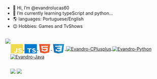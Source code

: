

- 👋 Hi, I’m @evandrolucas60
- 🌱 I’m currently learning typeScript and python...
- 🌎 languages: Portuguese/English
- 😉 Hobbies: Games and TvShows

<br>
<div align="center">
  <a href="https://github.com/evandrolucas60">
  <img align="left" height="160em" src="https://github-readme-stats.vercel.app/api/top-langs/?username=evandrolucas60&layout=compact&langs_count=7&theme=onedark"/>
</div>
  
<div style="display: inline_block"><br>
  <img align="center" alt="Evandro-Js" height="30" width="40" src="https://raw.githubusercontent.com/devicons/devicon/master/icons/javascript/javascript-plain.svg">
  <img align="center" alt="Evandro-Ts" height="30" width="40" src="https://raw.githubusercontent.com/devicons/devicon/master/icons/typescript/typescript-plain.svg">
  <img align="center" alt="Evandro-HTML" height="30" width="40" src="https://raw.githubusercontent.com/devicons/devicon/master/icons/html5/html5-original.svg">
  <img align="center" alt="Evandro-CSS" height="30" width="40" src="https://raw.githubusercontent.com/devicons/devicon/master/icons/css3/css3-original.svg">
  <img align="center" alt="Evandro-CPlusplus" height="30" width="40" src="https://cdn.jsdelivr.net/gh/devicons/devicon/icons/csharp/csharp-original.svg" />
  <img align="center" alt="Evandro-Python" height="30" width="40" src="https://cdn.jsdelivr.net/gh/devicons/devicon/icons/python/python-original.svg" />
  <img align="center" alt="Evandro-Java" height="40" width="40" src="https://cdn.jsdelivr.net/gh/devicons/devicon/icons/java/java-original-wordmark.svg"/>     
</div>
  
  ##
  
<div> 
  <a href = "mailto:evandrolucas60@yahoo.com"><img src="https://img.shields.io/badge/-Gmail-%23333?style=for-the-badge&logo=gmail&logoColor=white" target="_blank"></a>
  <a href="https://www.linkedin.com/in/evandro-lucas-b84926117" target="_blank"><img src="https://img.shields.io/badge/-LinkedIn-%230077B5?style=for-the-badge&logo=linkedin&logoColor=white" target="_blank"></a> 
</div> 
  
  
<!---
evandrolucas60/evandrolucas60 is a ✨ special ✨ repository because its `README.md` (this file) appears on your GitHub profile.
You can click the Preview link to take a look at your changes.
--->
